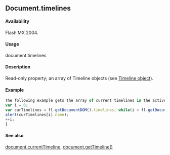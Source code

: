 ## Document.timelines

#### Availability

Flash MX 2004.

#### Usage

document.timelines

#### Description

Read-only property; an array of Timeline objects (see [Timeline object](../Timeline_object/timeline_summary.md)).

#### Example

```javascript
The following example gets the array of current timelines in the active document and displays their names in the Output panel:
var i = 0;
var curTimelines = fl.getDocumentDOM().timelines; while(i < fl.getDocumentDOM().timelines.length){
alert(curTimelines[i].name);
++i;
}

```

#### See also

[document.currentTimeline](../Document_object/docume39.md), [document.getTimeline()](../Document_object/docume88.md)

